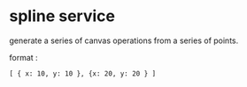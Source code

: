 # spline service

generate a series of canvas operations from
a series of points.

format :

    [ { x: 10, y: 10 }, {x: 20, y: 20 } ]
